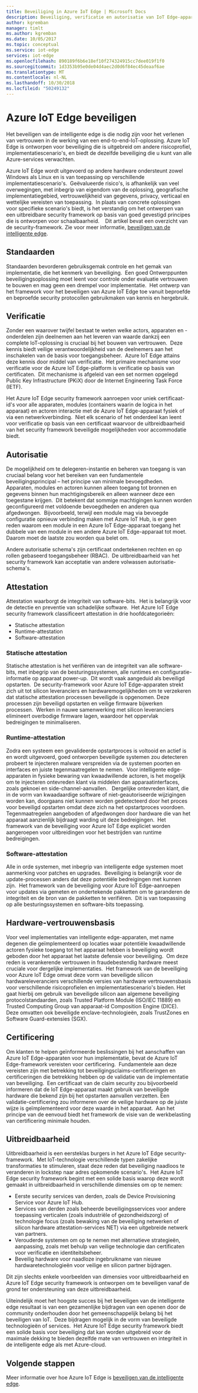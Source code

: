 ```yaml
---
title: Beveiliging in Azure IoT Edge | Microsoft Docs
description: Beveiliging, verificatie en autorisatie van IoT Edge-apparaten
author: kgremban
manager: timlt
ms.author: kgremban
ms.date: 10/05/2017
ms.topic: conceptual
ms.service: iot-edge
services: iot-edge
ms.openlocfilehash: 890189f6b6e18ef10f274324915cc7dee019f1f0
ms.sourcegitcommit: 1d3353b95e0de04d4aec2d0d6f84ec45deaaf6ae
ms.translationtype: MT
ms.contentlocale: nl-NL
ms.lasthandoff: 10/30/2018
ms.locfileid: "50249132"
---
```

# <a name="securing-azure-iot-edge"></a>Azure IoT Edge beveiligen

Het beveiligen van de intelligente edge is die nodig zijn voor het verlenen van vertrouwen in de werking van een end-to-end-IoT-oplossing. Azure IoT Edge is ontworpen voor beveiliging die is uitgebreid om andere risicoprofiel, implementatiescenario's, en biedt de dezelfde beveiliging die u kunt van alle Azure-services verwachten.

Azure IoT Edge wordt uitgevoerd op andere hardware ondersteunt zowel Windows als Linux en is van toepassing op verschillende implementatiescenario's.  Geëvalueerde risico's, is afhankelijk van veel overwegingen, met inbegrip van eigendom van de oplossing, geografische implementatiegebied, vertrouwelijkheid van gegevens, privacy, verticaal en wettelijke vereisten van toepassing.  In plaats van concrete oplossingen voor specifieke scenario's biedt, is het verstandig om het ontwerpen van een uitbreidbare security framework op basis van goed gevestigd principes die is ontworpen voor schaalbaarheid. 
 
Dit artikel bevat een overzicht van de security-framework. Zie voor meer informatie, [beveiligen van de intelligente edge](https://azure.microsoft.com/blog/securing-the-intelligent-edge/).

## <a name="standards"></a>Standaarden

Standaarden bevorderen gebruiksgemak controle en het gemak van implementatie, die het kenmerk van beveiliging.  Een goed Ontwerppunten beveiligingsoplossing moet leent voor controle onder evaluatie vertrouwen te bouwen en mag geen een drempel voor implementatie.  Het ontwerp van het framework voor het beveiligen van Azure IoT Edge toe vanuit beproefde en beproefde security protocollen gebruikmaken van kennis en hergebruik. 

## <a name="authentication"></a>Verificatie

Zonder een waarover twijfel bestaat te weten welke actors, apparaten en -onderdelen zijn deelnemen aan het leveren van waarde dankzij een complete IoT-oplossing is cruciaal bij het bouwen van vertrouwen.  Deze kennis biedt veilige verantwoordelijkheid van de deelnemers aan het inschakelen van de basis voor toegangsbeheer.  Azure IoT Edge attains deze kennis door middel van verificatie.  Het primaire mechanisme voor verificatie voor de Azure IoT Edge-platform is verificatie op basis van certificaten.  Dit mechanisme is afgeleid van een set normen opgelegd Public Key Infrastructure (PKiX) door de Internet Engineering Task Force (IETF).     

Het Azure IoT Edge security framework aanroepen voor uniek certificaat-id's voor alle apparaten, modules (containers waarin de logica in het apparaat) en actoren interactie met de Azure IoT Edge-apparaat fysiek of via een netwerkverbinding.  Niet elk scenario of het onderdeel kan leent voor verificatie op basis van een certificaat waarvoor de uitbreidbaarheid van het security framework beveiligde mogelijkheden voor accommodatie biedt. 

## <a name="authorization"></a>Autorisatie

De mogelijkheid om te delegeren-instantie en beheren van toegang is van cruciaal belang voor het bereiken van een fundamentele beveiligingsprincipal – het principe van minimale bevoegdheden.  Apparaten, modules en actoren kunnen alleen toegang tot bronnen en gegevens binnen hun machtigingsbereik en alleen wanneer deze een toegestane krijgen.  Dit betekent dat sommige machtigingen kunnen worden geconfigureerd met voldoende bevoegdheden en anderen qua afgedwongen.  Bijvoorbeeld, terwijl een module mag via bevoegde configuratie opnieuw verbinding maken met Azure IoT Hub, is er geen reden waarom een module in een Azure IoT Edge-apparaat toegang het dubbele van een module in een andere Azure IoT Edge-apparaat tot moet.  Daarom moet de laatste zou worden qua belet om. 

Andere autorisatie schema's zijn certificaat ondertekenen rechten en op rollen gebaseerd toegangsbeheer (RBAC).  De uitbreidbaarheid van het security framework kan acceptatie van andere volwassen autorisatie-schema's. 

## <a name="attestation"></a>Attestation

Attestation waarborgt de integriteit van software-bits.  Het is belangrijk voor de detectie en preventie van schadelijke software.  Het Azure IoT Edge security framework classificeert attestation in drie hoofdcategorieën:

* Statische attestation
* Runtime-attestation
* Software-attestation

### <a name="static-attestation"></a>Statische attestation

Statische attestation is het verifiëren van de integriteit van alle software-bits, met inbegrip van de besturingssystemen, alle runtimes en configuratie-informatie op apparaat power-up.  Dit wordt vaak aangeduid als beveiligd opstarten.  De security-framework voor Azure IoT Edge-apparaten strekt zich uit tot silicon leveranciers en hardwaremogelijkheden om te verzekeren dat statische attestation processen beveiligde is opgenomen. Deze processen zijn beveiligd opstarten en veilige firmware bijwerken processen.  Werken in nauwe samenwerking met silicon leveranciers elimineert overbodige firmware lagen, waardoor het oppervlak bedreigingen te minimaliseren. 

### <a name="runtime-attestation"></a>Runtime-attestation

Zodra een systeem een gevalideerde opstartproces is voltooid en actief is en wordt uitgevoerd, goed ontworpen beveiligde systemen zou detecteren probeert te injecteren malware verspreiden via de systemen poorten en interfaces en juiste tegenmaatregelen te nemen.  Voor intelligente edge-apparaten in fysieke bewaring van kwaadwillende actoren, is het mogelijk om te injecteren ontevreden klant via middelen dan apparaatinterfaces, zoals geknoei en side-channel-aanvallen.   Dergelijke ontevreden klant, die in de vorm van kwaadaardige software of niet-geautoriseerde wijzigingen worden kan, doorgaans niet kunnen worden gedetecteerd door het proces voor beveiligd opstarten omdat deze zich na het opstartproces voordoen.  Tegenmaatregelen aangeboden of afgedwongen door hardware die van het apparaat aanzienlijk bijdraagt warding uit deze bedreigingen.  Het framework van de beveiliging voor Azure IoT Edge expliciet worden aangeroepen voor uitbreidingen voor het bestrijden van runtime bedreigingen.     

### <a name="software-attestation"></a>Software-attestation

Alle in orde systemen, met inbegrip van intelligente edge systemen moet aanmerking voor patches en upgrades.  Beveiliging is belangrijk voor de update-processen anders dat deze potentiële bedreigingen met kunnen zijn.  Het framework van de beveiliging voor Azure IoT Edge-aanroepen voor updates via gemeten en ondertekende pakketten om te garanderen de integriteit en de bron van de pakketten te verifiëren.  Dit is van toepassing op alle besturingssystemen en software-bits toepassing. 

## <a name="hardware-root-of-trust"></a>Hardware-vertrouwensbasis

Voor veel implementaties van intelligente edge-apparaten, met name degenen die geïmplementeerd op locaties waar potentiële kwaadwillende actoren fysieke toegang tot het apparaat hebben is beveiliging wordt geboden door het apparaat het laatste defensie voor beveiliging.  Om deze reden is verankerende vertrouwen in fraudebestendig hardware meest cruciale voor dergelijke implementaties.  Het framework van de beveiliging voor Azure IoT Edge omvat deze vorm van beveiligde silicon hardwareleveranciers verschillende versies van hardware vertrouwensbasis voor verschillende risicoprofielen en implementatiescenario's bieden. Het gaat hierbij om gebruik van beveiligde silicon aan algemene beveiliging protocolstandaarden, zoals Trusted Platform Module (ISO/IEC 11889) en Trusted Computing Group van apparaat-id Composition Engine (DICE).  Deze omvatten ook beveiligde enclave-technologieën, zoals TrustZones en Software Guard-extensies (SGX). 

## <a name="certification"></a>Certificering

Om klanten te helpen geïnformeerde beslissingen bij het aanschaffen van Azure IoT Edge-apparaten voor hun implementatie, bevat de Azure IoT Edge-framework vereisten voor certificering.  Fundamentele aan deze vereisten zijn met betrekking tot beveiligingsclaims-certificeringen en certificeringen die betrekking hebben op de validatie van de implementatie van beveiliging.  Een certificaat van de claim security zou bijvoorbeeld informeren dat de IoT Edge-apparaat maakt gebruik van beveiligde hardware die bekend zijn bij het opstarten aanvallen verzetten. Een validatie-certificering zou informeren over de veilige hardware op de juiste wijze is geïmplementeerd voor deze waarde in het apparaat.  Aan het principe van de eenvoud biedt het framework de visie van de werkbelasting van certificering minimale houden.   

## <a name="extensibility"></a>Uitbreidbaarheid

Uitbreidbaarheid is een eersteklas burgers in het Azure IoT Edge security-framework.  Met IoT-technologie verschillende typen zakelijke transformaties te stimuleren, staat deze reden dat beveiliging naadloos te veranderen in lockstep naar adres opkomende scenario's.  Het Azure IoT Edge security framework begint met een solide basis waarop deze wordt gemaakt in uitbreidbaarheid in verschillende dimensies om op te nemen: 

* Eerste security services van derden, zoals de Device Provisioning Service voor Azure IoT Hub.
* Services van derden zoals beheerde beveiligingsservices voor andere toepassing verticalen (zoals industriële of gezondheidszorg) of technologie focus (zoals bewaking van de beveiliging netwerken of silicon hardware attestation-services NET) via een uitgebreide netwerk van partners.
* Verouderde systemen om op te nemen met alternatieve strategieën, aanpassing, zoals met behulp van veilige technologie dan certificaten voor verificatie en identiteitsbeheer.
* Beveilig hardware voor naadloze ingebruikname van nieuwe hardwaretechnologieën voor veilige en silicon partner bijdragen.

Dit zijn slechts enkele voorbeelden van dimensies voor uitbreidbaarheid en Azure IoT Edge security framework is ontworpen om te beveiligen vanaf de grond ter ondersteuning van deze uitbreidbaarheid. 

Uiteindelijk moet het hoogste succes bij het beveiligen van de intelligente edge resultaat is van een gezamenlijke bijdragen van een openen door de community onderhouden door het gemeenschappelijk belang bij het beveiligen van IoT.  Deze bijdragen mogelijk in de vorm van beveiligde technologieën of services.  Het Azure IoT Edge security framework biedt een solide basis voor beveiliging dat kan worden uitgebreid voor de maximale dekking te bieden dezelfde mate van vertrouwen en integriteit in de intelligente edge als met Azure-cloud.  

## <a name="next-steps"></a>Volgende stappen

Meer informatie over hoe Azure IoT Edge is [beveiligen van de intelligente edge](https://azure.microsoft.com/blog/securing-the-intelligent-edge/).
